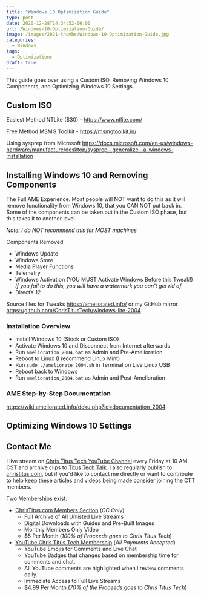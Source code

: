 ```yaml
---
title: "Windows 10 Optimization Guide"
type: post
date: 2020-12-28T14:34:52-06:00
url: /Windows-10-Optimization-Guide/
image: /images/2021-thumbs/Windows-10-Optimization-Guide.jpg
categories:
  - Windows
tags:
  - Optimizations
draft: true
---
```

This guide goes over using a Custom ISO, Removing Windows 10 Components, and Optimizing Windows 10 Settings. 
<!--more-->

## Custom ISO

Easiest Method NTLite ($30) - <https://www.ntlite.com/>

Free Method MSMG Toolkit - <https://msmgtoolkit.in/>

Using sysprep from Microsoft <https://docs.microsoft.com/en-us/windows-hardware/manufacture/desktop/sysprep--generalize--a-windows-installation>

## Installing Windows 10 and Removing Components

The Full AME Experience. Most people will NOT want to do this as it will remove functionality from Windows 10, that you CAN NOT put back in. Some of the components can be taken out in the Custom ISO phase, but this takes it to another level. 

*Note: I do NOT recommend this for MOST machines*

Components Removed
- Windows Update
- Windows Store
- Media Player Functions
- Telemetry
- Windows Activation (YOU MUST Activate Windows Before this Tweak!) _If you fail to do this, you will have a watermark you can't get rid of_
- DirectX 12

Source files for Tweaks <https://ameliorated.info/> or my GitHub mirror <https://github.com/ChrisTitusTech/windows-lite-2004>

### Installation Overview

- Install Windows 10 (Stock or Custom ISO)
- Activate Windows 10 and Disconnect from Internet afterwards
- Run `amelioration_2004.bat` as Admin and Pre-Amelioration
- Reboot to Linux (I recommend Linux Mint)
- Run `sudo ./ameliorate_2004.sh` in Terminal on Live Linux USB
- Reboot back to Windows
- Run `amelioration_2004.bat` as Admin and Post-Amelioration

### AME Step-by-Step Documentation

<https://wiki.ameliorated.info/doku.php?id=documentation_2004>

## Optimizing Windows 10 Settings



## Contact Me

I live stream on [Chris Titus Tech YouTube Channel][1] every Friday at 10 AM CST and archive clips to [Titus Tech Talk][2]. I also regularly publish to [christitus.com][3], but if you'd like to contact me directly or want to contribute to help keep these articles and videos being made consider joining the CTT members. 

Two Memberships exist:
- [ChrisTitus.com Members Section][4] (_CC Only_)
  - Full Archive of All Unlisted Live Streams
  - Digital Downloads with Guides and Pre-Built Images
  - Monthly Members Only Video
  - $5 Per Month (_100% of Proceeds goes to Chris Titus Tech_)
- [YouTube Chris Titus Tech Membership][5] (_All Payments Accepted_)
  - YouTube Emojis for Comments and Live Chat
  - YouTube Badges that changes based on membership time for comments and chat.
  - All YouTube comments are highlighted when I review comments daily. 
  - Immediate Access to Full Live Streams
  - $4.99 Per Month (_70% of the Proceeds goes to Chris Titus Tech_)

 [1]: https://www.youtube.com/c/ChrisTitusTech
 [2]: https://www.youtube.com/c/ChrisTitusTechStreams
 [3]: https://christitus.com/
 [4]: https://portal.christitus.com
 [5]: https://links.christitus.com/join